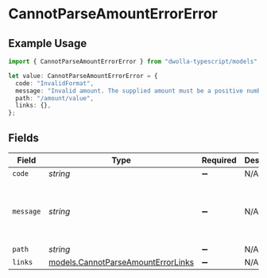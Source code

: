 # CannotParseAmountErrorError

## Example Usage

```typescript
import { CannotParseAmountErrorError } from "dwolla-typescript/models";

let value: CannotParseAmountErrorError = {
  code: "InvalidFormat",
  message: "Invalid amount. The supplied amount must be a positive number.",
  path: "/amount/value",
  links: {},
};
```

## Fields

| Field                                                                          | Type                                                                           | Required                                                                       | Description                                                                    | Example                                                                        |
| ------------------------------------------------------------------------------ | ------------------------------------------------------------------------------ | ------------------------------------------------------------------------------ | ------------------------------------------------------------------------------ | ------------------------------------------------------------------------------ |
| `code`                                                                         | *string*                                                                       | :heavy_minus_sign:                                                             | N/A                                                                            | InvalidFormat                                                                  |
| `message`                                                                      | *string*                                                                       | :heavy_minus_sign:                                                             | N/A                                                                            | Invalid amount. The supplied amount must be a positive number.                 |
| `path`                                                                         | *string*                                                                       | :heavy_minus_sign:                                                             | N/A                                                                            | /amount/value                                                                  |
| `links`                                                                        | [models.CannotParseAmountErrorLinks](../models/cannotparseamounterrorlinks.md) | :heavy_minus_sign:                                                             | N/A                                                                            | {}                                                                             |